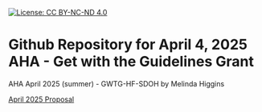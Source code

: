 [![License: CC BY-NC-ND 4.0](https://img.shields.io/badge/License-CC_BY--NC--ND_4.0-lightgrey.svg)](https://creativecommons.org/licenses/by-nc-nd/4.0/)

# Github Repository for April 4, 2025 AHA - Get with the Guidelines Grant
AHA April 2025 (summer) - GWTG-HF-SDOH
by Melinda Higgins

[April 2025 Proposal](https://melindahiggins2000.github.io/AHA2025_GWTG_HF_SDOH/MelindaHiggins_GWTG_HFSDOH_April2025_Proposal.v2.html)

